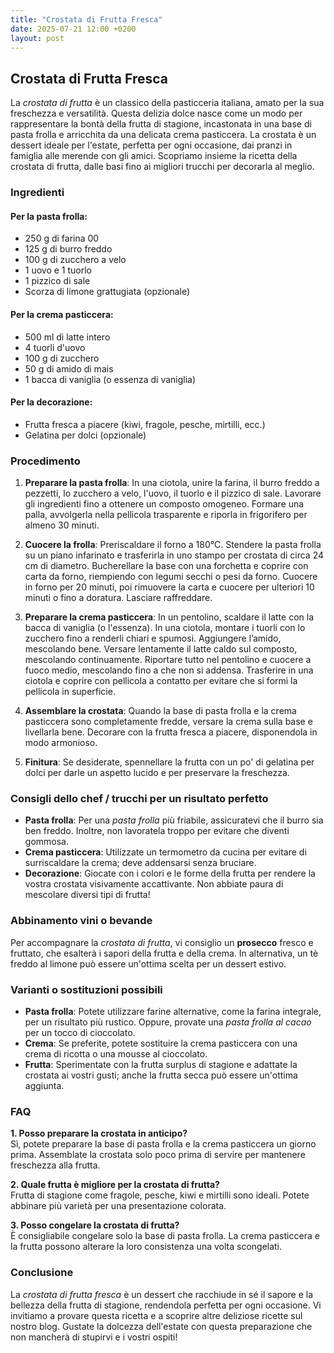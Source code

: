 ```yaml
---
title: "Crostata di Frutta Fresca"
date: 2025-07-21 12:00 +0200
layout: post
---
```


## Crostata di Frutta Fresca

La *crostata di frutta* è un classico della pasticceria italiana, amato per la sua freschezza e versatilità. Questa delizia dolce nasce come un modo per rappresentare la bontà della frutta di stagione, incastonata in una base di pasta frolla e arricchita da una delicata crema pasticcera. La crostata è un dessert ideale per l'estate, perfetta per ogni occasione, dai pranzi in famiglia alle merende con gli amici. Scopriamo insieme la ricetta della crostata di frutta, dalle basi fino ai migliori trucchi per decorarla al meglio.

### Ingredienti

#### Per la pasta frolla:
- 250 g di farina 00
- 125 g di burro freddo
- 100 g di zucchero a velo
- 1 uovo e 1 tuorlo
- 1 pizzico di sale
- Scorza di limone grattugiata (opzionale)

#### Per la crema pasticcera:
- 500 ml di latte intero
- 4 tuorli d'uovo
- 100 g di zucchero
- 50 g di amido di mais
- 1 bacca di vaniglia (o essenza di vaniglia)

#### Per la decorazione:
- Frutta fresca a piacere (kiwi, fragole, pesche, mirtilli, ecc.)
- Gelatina per dolci (opzionale)

### Procedimento

1. **Preparare la pasta frolla**: In una ciotola, unire la farina, il burro freddo a pezzetti, lo zucchero a velo, l'uovo, il tuorlo e il pizzico di sale. Lavorare gli ingredienti fino a ottenere un composto omogeneo. Formare una palla, avvolgerla nella pellicola trasparente e riporla in frigorifero per almeno 30 minuti.

2. **Cuocere la frolla**: Preriscaldare il forno a 180°C. Stendere la pasta frolla su un piano infarinato e trasferirla in uno stampo per crostata di circa 24 cm di diametro. Bucherellare la base con una forchetta e coprire con carta da forno, riempiendo con legumi secchi o pesi da forno. Cuocere in forno per 20 minuti, poi rimuovere la carta e cuocere per ulteriori 10 minuti o fino a doratura. Lasciare raffreddare.

3. **Preparare la crema pasticcera**: In un pentolino, scaldare il latte con la bacca di vaniglia (o l'essenza). In una ciotola, montare i tuorli con lo zucchero fino a renderli chiari e spumosi. Aggiungere l’amido, mescolando bene. Versare lentamente il latte caldo sul composto, mescolando continuamente. Riportare tutto nel pentolino e cuocere a fuoco medio, mescolando fino a che non si addensa. Trasferire in una ciotola e coprire con pellicola a contatto per evitare che si formi la pellicola in superficie.

4. **Assemblare la crostata**: Quando la base di pasta frolla e la crema pasticcera sono completamente fredde, versare la crema sulla base e livellarla bene. Decorare con la frutta fresca a piacere, disponendola in modo armonioso.

5. **Finitura**: Se desiderate, spennellare la frutta con un po' di gelatina per dolci per darle un aspetto lucido e per preservare la freschezza.

### Consigli dello chef / trucchi per un risultato perfetto

- **Pasta frolla**: Per una *pasta frolla* più friabile, assicuratevi che il burro sia ben freddo. Inoltre, non lavoratela troppo per evitare che diventi gommosa.
- **Crema pasticcera**: Utilizzate un termometro da cucina per evitare di surriscaldare la crema; deve addensarsi senza bruciare.
- **Decorazione**: Giocate con i colori e le forme della frutta per rendere la vostra crostata visivamente accattivante. Non abbiate paura di mescolare diversi tipi di frutta!

### Abbinamento vini o bevande

Per accompagnare la *crostata di frutta*, vi consiglio un **prosecco** fresco e fruttato, che esalterà i sapori della frutta e della crema. In alternativa, un tè freddo al limone può essere un'ottima scelta per un dessert estivo.

### Varianti o sostituzioni possibili

- **Pasta frolla**: Potete utilizzare farine alternative, come la farina integrale, per un risultato più rustico. Oppure, provate una *pasta frolla al cacao* per un tocco di cioccolato.
- **Crema**: Se preferite, potete sostituire la crema pasticcera con una crema di ricotta o una mousse al cioccolato.
- **Frutta**: Sperimentate con la frutta surplus di stagione e adattate la crostata ai vostri gusti; anche la frutta secca può essere un'ottima aggiunta.

### FAQ

**1. Posso preparare la crostata in anticipo?**  
Sì, potete preparare la base di pasta frolla e la crema pasticcera un giorno prima. Assemblate la crostata solo poco prima di servire per mantenere freschezza alla frutta.

**2. Quale frutta è migliore per la crostata di frutta?**  
Frutta di stagione come fragole, pesche, kiwi e mirtilli sono ideali. Potete abbinare più varietà per una presentazione colorata.

**3. Posso congelare la crostata di frutta?**  
È consigliabile congelare solo la base di pasta frolla. La crema pasticcera e la frutta possono alterare la loro consistenza una volta scongelati.

### Conclusione

La *crostata di frutta fresca* è un dessert che racchiude in sé il sapore e la bellezza della frutta di stagione, rendendola perfetta per ogni occasione. Vi invitiamo a provare questa ricetta e a scoprire altre deliziose ricette sul nostro blog. Gustate la dolcezza dell'estate con questa preparazione che non mancherà di stupirvi e i vostri ospiti!
